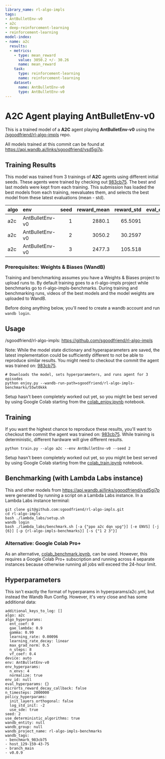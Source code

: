```yaml
---
library_name: rl-algo-impls
tags:
- AntBulletEnv-v0
- a2c
- deep-reinforcement-learning
- reinforcement-learning
model-index:
- name: a2c
  results:
  - metrics:
    - type: mean_reward
      value: 3050.2 +/- 30.26
      name: mean_reward
    task:
      type: reinforcement-learning
      name: reinforcement-learning
    dataset:
      name: AntBulletEnv-v0
      type: AntBulletEnv-v0
---
```

# **A2C** Agent playing **AntBulletEnv-v0**

This is a trained model of a **A2C** agent playing **AntBulletEnv-v0** using the [/sgoodfriend/rl-algo-impls](https://github.com/sgoodfriend/rl-algo-impls) repo.

All models trained at this commit can be found at https://api.wandb.ai/links/sgoodfriend/ysd5gj7p.

## Training Results

This model was trained from 3 trainings of **A2C** agents using different initial seeds. These agents were trained by checking out [983cb75](https://github.com/sgoodfriend/rl-algo-impls/tree/983cb75e43e51cf4ef57f177194ab9a4a1a8808b). The best and last models were kept from each training. This submission has loaded the best models from each training, reevaluates them, and selects the best model from these latest evaluations (mean - std).

| algo   | env             |   seed |   reward_mean |   reward_std |   eval_episodes | best   | wandb_url                                                                    |
|:-------|:----------------|-------:|--------------:|-------------:|----------------:|:-------|:-----------------------------------------------------------------------------|
| a2c    | AntBulletEnv-v0 |      1 |        2880.1 |      65.5091 |              12 |        | [wandb](https://wandb.ai/sgoodfriend/rl-algo-impls-benchmarks/runs/vu71hnoq) |
| a2c    | AntBulletEnv-v0 |      2 |        3050.2 |      30.2597 |              12 | *      | [wandb](https://wandb.ai/sgoodfriend/rl-algo-impls-benchmarks/runs/55wt0kkk) |
| a2c    | AntBulletEnv-v0 |      3 |        2477.3 |     105.518  |              12 |        | [wandb](https://wandb.ai/sgoodfriend/rl-algo-impls-benchmarks/runs/022pr4jx) |


### Prerequisites: Weights & Biases (WandB)
Training and benchmarking assumes you have a Weights & Biases project to upload runs to.
By default training goes to a rl-algo-impls project while benchmarks go to
rl-algo-impls-benchmarks. During training and benchmarking runs, videos of the best
models and the model weights are uploaded to WandB.

Before doing anything below, you'll need to create a wandb account and run `wandb
login`.



## Usage
/sgoodfriend/rl-algo-impls: https://github.com/sgoodfriend/rl-algo-impls

Note: While the model state dictionary and hyperaparameters are saved, the latest
implementation could be sufficiently different to not be able to reproduce similar
results. You might need to checkout the commit the agent was trained on:
[983cb75](https://github.com/sgoodfriend/rl-algo-impls/tree/983cb75e43e51cf4ef57f177194ab9a4a1a8808b).
```
# Downloads the model, sets hyperparameters, and runs agent for 3 episodes
python enjoy.py --wandb-run-path=sgoodfriend/rl-algo-impls-benchmarks/55wt0kkk
```

Setup hasn't been completely worked out yet, so you might be best served by using Google
Colab starting from the
[colab_enjoy.ipynb](https://github.com/sgoodfriend/rl-algo-impls/blob/main/colab_enjoy.ipynb)
notebook.



## Training
If you want the highest chance to reproduce these results, you'll want to checkout the
commit the agent was trained on: [983cb75](https://github.com/sgoodfriend/rl-algo-impls/tree/983cb75e43e51cf4ef57f177194ab9a4a1a8808b). While
training is deterministic, different hardware will give different results.

```
python train.py --algo a2c --env AntBulletEnv-v0 --seed 2
```

Setup hasn't been completely worked out yet, so you might be best served by using Google
Colab starting from the
[colab_train.ipynb](https://github.com/sgoodfriend/rl-algo-impls/blob/main/colab_train.ipynb)
notebook.



## Benchmarking (with Lambda Labs instance)
This and other models from https://api.wandb.ai/links/sgoodfriend/ysd5gj7p were generated by running a script on a Lambda
Labs instance. In a Lambda Labs instance terminal:
```
git clone git@github.com:sgoodfriend/rl-algo-impls.git
cd rl-algo-impls
bash ./lambda_labs/setup.sh
wandb login
bash ./lambda_labs/benchmark.sh [-a {"ppo a2c dqn vpg"}] [-e ENVS] [-j {6}] [-p {rl-algo-impls-benchmarks}] [-s {"1 2 3"}]
```

### Alternative: Google Colab Pro+
As an alternative,
[colab_benchmark.ipynb](https://github.com/sgoodfriend/rl-algo-impls/tree/main/benchmarks#:~:text=colab_benchmark.ipynb),
can be used. However, this requires a Google Colab Pro+ subscription and running across
4 separate instances because otherwise running all jobs will exceed the 24-hour limit.



## Hyperparameters
This isn't exactly the format of hyperparams in hyperparams/a2c.yml, but instead the Wandb Run Config. However, it's very
close and has some additional data:
```
additional_keys_to_log: []
algo: a2c
algo_hyperparams:
  ent_coef: 0
  gae_lambda: 0.9
  gamma: 0.99
  learning_rate: 0.00096
  learning_rate_decay: linear
  max_grad_norm: 0.5
  n_steps: 8
  vf_coef: 0.4
device: auto
env: AntBulletEnv-v0
env_hyperparams:
  n_envs: 4
  normalize: true
env_id: null
eval_hyperparams: {}
microrts_reward_decay_callback: false
n_timesteps: 2000000
policy_hyperparams:
  init_layers_orthogonal: false
  log_std_init: -2
  use_sde: true
seed: 2
use_deterministic_algorithms: true
wandb_entity: null
wandb_group: null
wandb_project_name: rl-algo-impls-benchmarks
wandb_tags:
- benchmark_983cb75
- host_129-159-43-75
- branch_main
- v0.0.9

```
